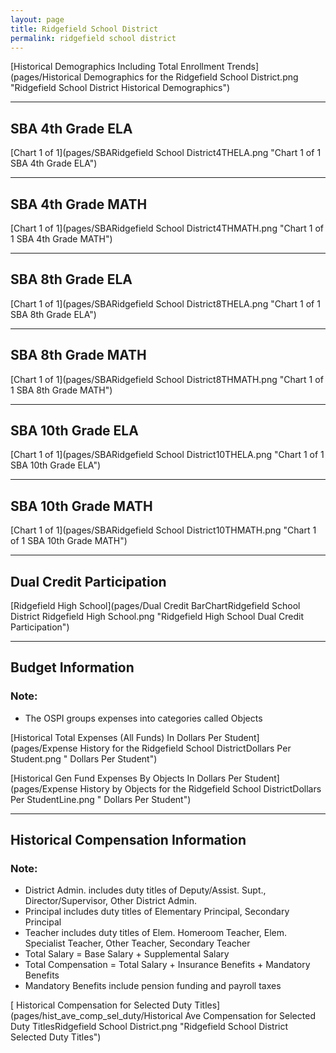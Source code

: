 ```yaml
---
layout: page
title: Ridgefield School District
permalink: ridgefield school district
---
```



[Historical Demographics Including Total Enrollment Trends](pages/Historical Demographics for the Ridgefield School District.png "Ridgefield School District Historical Demographics")

___

## SBA 4th Grade ELA

[Chart 1 of 1](pages/SBARidgefield School District4THELA.png "Chart 1 of 1 SBA 4th Grade ELA")


___

## SBA 4th Grade MATH

[Chart 1 of 1](pages/SBARidgefield School District4THMATH.png "Chart 1 of 1 SBA 4th Grade MATH")


___

## SBA 8th Grade ELA

[Chart 1 of 1](pages/SBARidgefield School District8THELA.png "Chart 1 of 1 SBA 8th Grade ELA")


___

## SBA 8th Grade MATH

[Chart 1 of 1](pages/SBARidgefield School District8THMATH.png "Chart 1 of 1 SBA 8th Grade MATH")


___

## SBA 10th Grade ELA

[Chart 1 of 1](pages/SBARidgefield School District10THELA.png "Chart 1 of 1 SBA 10th Grade ELA")


___

## SBA 10th Grade MATH

[Chart 1 of 1](pages/SBARidgefield School District10THMATH.png "Chart 1 of 1 SBA 10th Grade MATH")


___

## Dual Credit Participation

[Ridgefield High School](pages/Dual Credit BarChartRidgefield School District Ridgefield High School.png "Ridgefield High School Dual Credit Participation")


___

## Budget Information
### Note:
- The OSPI groups expenses into categories called Objects

[Historical Total Expenses (All Funds) In Dollars Per Student](pages/Expense History for the Ridgefield School DistrictDollars Per Student.png " Dollars Per Student")

[Historical Gen Fund Expenses By Objects In Dollars Per Student](pages/Expense History by Objects for the Ridgefield School DistrictDollars Per StudentLine.png " Dollars Per Student")


___

## Historical Compensation Information
### Note:
- District Admin. includes duty titles of Deputy/Assist. Supt., Director/Supervisor, Other District Admin.
- Principal includes duty titles of Elementary Principal, Secondary Principal
- Teacher includes duty titles of Elem. Homeroom Teacher, Elem. Specialist Teacher, Other Teacher, Secondary Teacher
- Total Salary = Base Salary + Supplemental Salary
- Total Compensation = Total Salary + Insurance Benefits + Mandatory Benefits
- Mandatory Benefits include pension funding and payroll taxes

[ Historical Compensation for Selected Duty Titles](pages/hist_ave_comp_sel_duty/Historical Ave Compensation for Selected Duty TitlesRidgefield School District.png "Ridgefield School District Selected Duty Titles")

